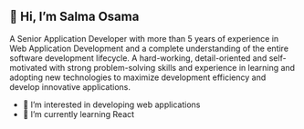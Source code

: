 ## 👋 Hi, I’m Salma Osama
A Senior Application Developer with more than 5 years of experience in Web Application Development and a complete understanding of the entire software development lifecycle.
A hard-working, detail-oriented and self-motivated with strong problem-solving skills and experience in learning and adopting new technologies to maximize development efficiency and develop innovative applications.
- 👀 I’m interested in developing web applications
- 🌱 I’m currently learning React
<!--- 
- 💞️ I’m looking to collaborate on ...
- 📫 How to reach me ...
--->
<!---
SalmaOsamaMahmoud/SalmaOsamaMahmoud is a ✨ special ✨ repository because its `README.md` (this file) appears on your GitHub profile.
You can click the Preview link to take a look at your changes.
--->
